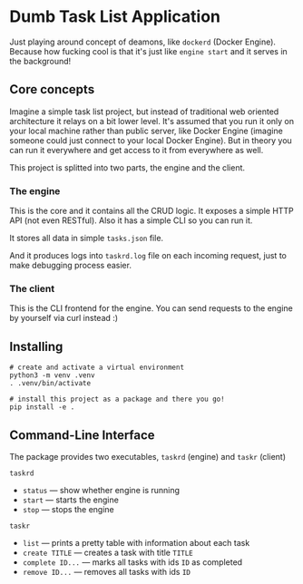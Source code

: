 # Dumb Task List Application

Just playing around concept of deamons, like `dockerd` (Docker Engine).
Because how fucking cool is that it's just like `engine start` and it serves
in the background!

## Core concepts

Imagine a simple task list project, but instead of traditional web
oriented architecture it relays on a bit lower level.
It's assumed that you run it only on your local machine rather than public
server, like Docker Engine (imagine someone could just connect to your local
Docker Engine). But in theory you can run it everywhere and get access to it
from everywhere as well.

This project is splitted into two parts, the engine and the client.

### The engine

This is the core and it contains all the CRUD logic. It exposes a simple HTTP
API (not even RESTful). Also it has a simple CLI so you can run it.

It stores all data in simple `tasks.json` file.

And it produces logs into `taskrd.log` file on each incoming request, just to
make debugging process easier.

### The client

This is the CLI frontend for the engine. You can send requests to the engine by
yourself via curl instead :)

## Installing

```shell
# create and activate a virtual environment
python3 -m venv .venv
. .venv/bin/activate

# install this project as a package and there you go!
pip install -e .
```

## Command-Line Interface

The package provides two executables, `taskrd` (engine) and `taskr` (client)

`taskrd`

  - `status` — show whether engine is running
  - `start` — starts the engine
  - `stop` — stops the engine

`taskr`

  - `list` — prints a pretty table with information about each task
  - `create TITLE` — creates a task with title `TITLE`
  - `complete ID...` — marks all tasks with ids `ID` as completed
  - `remove ID...` — removes all tasks with ids `ID`
